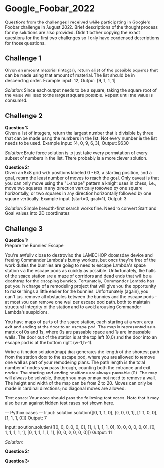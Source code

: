 # Google_Foobar_2022

Questions from the challenges I received while participating in Google's Foobar challenge in August 2022.
Brief descriptions of the thought process for my solutions are also provided.
Didn't bother copying the exact questions for the first two challenges so I only have condensed descriptions 
for those questions. 

## Challenge 1

Given an amount material (integer), return a list of the possible squares that can be made using that amount of material. 
The list should be in descending order. Example input: 12, Output: [9, 1, 1, 1]

*Solution:* Since each output needs to be a square, taking the square root of the value will lead to the largest square possible.
Repeat until the value is consumed.

## Challenge 2

**Question 1:**  
Given a list of integers, return the largest number that is divisible by three that can be made using the numbers in the list.
Not every number in the list needs to be used. Example input: [4, 0, 9, 6, 3], Output: 9630

*Solution:* Brute force solution is to just take every permutation of every subset of numbers in the list. There probably is a more
clever solution.

**Question 2:**  
Given an 8x8 grid with positions labeled 0 - 63, a starting position, and a goal, return the least number of moves to reach the goal. Only caveat is that you can only move using the "L-shape" pattern a knight uses in chess, i.e., move two squares in any direction vertically followed by one square horizontally, or two squares in any direction horizontally followed by one square vertically.
Example input: (start=0, goal=1), Output: 3

*Solution:* Simple breadth-first search works fine. Need to convert Start and Goal values into 2D coordinates.

## Challenge 3

**Question 1:**  
Prepare the Bunnies' Escape

You're awfully close to destroying the LAMBCHOP doomsday device and freeing Commander Lambda's bunny workers, but once they're free of 
the work duties the bunnies are going to need to escape Lambda's space station via the escape pods as quickly as possible. Unfortunately, the halls of the space station are a maze of corridors and dead ends that will be a deathtrap for the escaping bunnies. Fortunately, Commander Lambda has put you in charge of a remodeling project that will give you the opportunity to make things a little easier for the bunnies. Unfortunately (again), you can't just remove all obstacles between the bunnies and the escape pods - at most you can remove one wall per escape pod path, both to maintain structural integrity of the station and to avoid arousing Commander Lambda's suspicions. 

You have maps of parts of the space station, each starting at a work area exit and ending at the door to an escape pod. The map is represented as a matrix of 0s and 1s, where 0s are passable space and 1s are impassable walls. The door out of the station is at the top left (0,0) and the door into an escape pod is at the bottom right (w-1,h-1). 

Write a function solution(map) that generates the length of the shortest path from the station door to the escape pod, where you are allowed to remove one wall as part of your remodeling plans. The path length is the total number of nodes you pass through, counting both the entrance and exit nodes. The starting and ending positions are always passable (0). The map will always be solvable, though you may or may not need to remove a wall. The height and width of the map can be from 2 to 20. Moves can only be made in cardinal directions; no diagonal moves are allowed.

Test cases:
Your code should pass the following test cases.
Note that it may also be run against hidden test cases not shown here.

-- Python cases -- 
Input:
solution.solution([[0, 1, 1, 0], [0, 0, 0, 1], [1, 1, 0, 0], [1, 1, 1, 0]])
Output:
    7

Input:
solution.solution([[0, 0, 0, 0, 0, 0], [1, 1, 1, 1, 1, 0], [0, 0, 0, 0, 0, 0], [0, 1, 1, 1, 1, 1], [0, 1, 1, 1, 1, 1], [0, 0, 0, 0, 0, 0]])
Output:
    11

*Solution:*

**Question 2:**

**Question 3:**